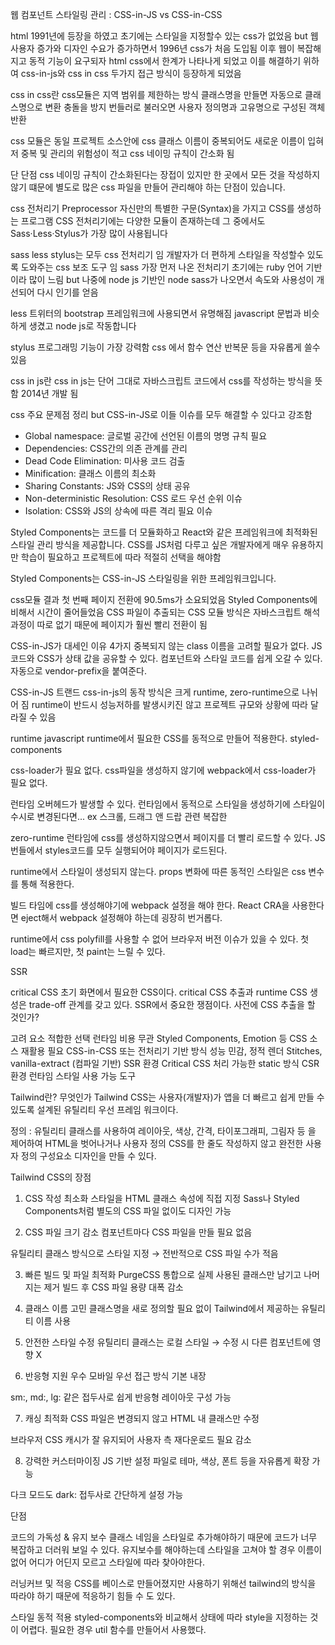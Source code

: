 웹 컴포넌트 스타일링 관리 : CSS-in-JS vs CSS-in-CSS

html 1991년에 등장을 하였고 초기에는 스타일을 지정할수 있는 css가 없었음
but 웹 사용자 증가와 디자인 수요가 증가하면서 
1996년 css가 처음 도입됨 이후 웹이 복잡해지고 동적 기능이 요구되자
html css에서 한계가 나타나게 되었고 
이를 해결하기 위하여 css-in-js와 css in css 두가지 접근 방식이 등장하게 되었음 

css in css란
css모듈은 지역 범위를 제한하는 방식
클래스명을 만들면 자동으로 클래스명으로 변환 충돌을 방지 
번들러로 불러오면 사용자 정의명과 고유명으로 구성된 객체 반환

css 모듈은 동일 프로젝트 소스안에 css 클래스 이름이 중복되어도 새로운 이름이 입혀저 중복 및 관리의 위험성이 적고 css 네이밍 규칙이 간소화 됨

단 단점 
css 네이밍 규칙이 간소화된다는 장접이 있지만
한 곳에서 모든 것을 작성하지 않기 떄문에 별도로 많은 css 파일을 만들어
관리해야 하는 단점이 있습니다.

css 전처리기 Preprocessor
자신만의 특별한 구문(Syntax)을 가지고 CSS를 생성하는 프로그램
CSS 전처리기에는 다양한 모듈이 존재하는데 그 중에서도 Sass·Less·Stylus가 가장 많이 사용됩니다

sass less stylus는 모두 css 전처리기 임
개발자가 더 편하게 스타일을 작성할수 있도록 도와주는 css 보조 도구 임
sass 가장 먼저 나온 전처리기
초기에는 ruby 언어 기반이라 많이 느림 
but 나중에 node js 기반인 node sass가 나오면서 속도와 사용성이 개선되어 다시 인기를 얻음

less
트위터의 bootstrap 프레임워크에 사용되면서 유명해짐
javascript 문법과 비슷하게 생겼고 node js로 작동합니다

stylus
프로그래밍 기능이 가장 강력함
css 에서 함수 연산 반복문 등을 자유롭게 쓸수 있음

css in js란
css in js는 단어 그대로 자바스크립트 코드에서 css를 작성하는 방식을 뜻함
2014년 개발 됨

css 주요 문제점 정리 but CSS-in-JS로 이들 이슈를 모두 해결할 수 있다고 강조함
- Global namespace: 글로벌 공간에 선언된 이름의 명명 규칙 필요
- Dependencies: CSS간의 의존 관계를 관리
- Dead Code Elimination: 미사용 코드 검출
- Minification: 클래스 이름의 최소화
- Sharing Constants: JS와 CSS의 상태 공유
- Non-deterministic Resolution: CSS 로드 우선 순위 이슈
- Isolation: CSS와 JS의 상속에 따른 격리 필요 이슈

Styled Components는 코드를 더 모듈화하고 
React와 같은 프레임워크에 최적화된 스타일 관리 방식을 제공합니다. 
CSS를 JS처럼 다루고 싶은 개발자에게 매우 유용하지만 
학습이 필요하고 프로젝트에 따라 적절히 선택을 해야함

Styled Components는 CSS-in-JS 스타일링을 위한 프레임워크입니다. 

css모듈 결과 첫 번째 페이지 전환에 90.5ms가 소요되었음
Styled Components에 비해서 시간이 줄어들었음 
CSS 파일이 추출되는 CSS 모듈 방식은 자바스크립트 해석 과정이 따로 
없기 때문에 페이지가 훨씬 빨리 전환이 됨

CSS-in-JS가 대세인 이유 4가지
중복되지 않는 class 이름을 고려할 필요가 없다.
JS 코드와 CSS가 상태 값을 공유할 수 있다.
컴포넌트와 스타일 코드를 쉽게 오갈 수 있다.
자동으로 vendor-prefix을 붙여준다.

CSS-in-JS 트랜드
css-in-js의 동작 방식은 크게 runtime, zero-runtime으로 나뉘어 짐
runtime이 반드시 성능저하를 발생시키진 않고 프로젝트 규모와 상황에 따라 달라질 수 있음

runtime
javascript runtime에서 필요한 CSS를 동적으로 만들어 적용한다.
styled-components

css-loader가 필요 없다.
css파일을 생성하지 않기에 webpack에서 css-loader가 필요 없다.

런타임 오버헤드가 발생할 수 있다.
런타임에서 동적으로 스타일을 생성하기에 스타일이 수시로 변경된다면...
ex 스크롤, 드래그 앤 드랍 관련 복잡한 

zero-runtime
런타임에 css를 생성하지않으면서 페이지를 더 빨리 로드할 수 있다.
JS 번들에서 styles코드를 모두 실행되어야 페이지가 로드된다.

runtime에서 스타일이 생성되지 않는다.
props 변화에 따른 동적인 스타일은 css 변수를 통해 적용한다.


빌드 타임에 css를 생성해야기에 webpack 설정을 해야 한다.
React CRA을 사용한다면 eject해서 webpack 설정해야 하는데 굉장히 번거롭다.

runtime에서 css polyfill를 사용할 수 없어 브라우저 버전 이슈가 있을 수 있다. 첫 load는 빠르지만, 첫 paint는 느릴 수 있다.

SSR

critical CSS
초기 화면에서 필요한 CSS이다.
critical CSS 추출과 runtime CSS 생성은 trade-off 관계를 갖고 있다.
SSR에서 중요한 쟁점이다. 사전에 CSS 추출을 할 것인가?

고려 요소	적합한 선택
런타임 비용 무관	Styled Components, Emotion 등
CSS 소스 재활용 필요	CSS-in-CSS 또는 전처리기 기반 방식
성능 민감, 정적 렌더	Stitches, vanilla-extract (컴파일 기반)
SSR 환경	Critical CSS 처리 가능한 static 방식
CSR 환경	런타임 스타일 사용 가능 도구

Tailwind란? 무엇인가
Tailwind CSS는 사용자(개발자)가 앱을 더 빠르고 쉽게 만들 수 있도록 설계된 유틸리티 우선 프레임 워크이다.


정의 :
유틸리티 클래스를 사용하여 레이아웃, 색상, 간격, 타이포그래피, 그림자 등 을 제어하여 HTML을 벗어나거나 사용자 정의 CSS를 한 줄도 작성하지 않고 완전한 사용자 정의 구성요소 디자인을 만들 수 있다.

Tailwind CSS의 장점
1. CSS 작성 최소화
스타일을 HTML 클래스 속성에 직접 지정
Sass나 Styled Components처럼 별도의 CSS 파일 없이도 디자인 가능

2. CSS 파일 크기 감소
컴포넌트마다 CSS 파일을 만들 필요 없음

유틸리티 클래스 방식으로 스타일 지정 → 전반적으로 CSS 파일 수가 적음

3. 빠른 빌드 및 파일 최적화
PurgeCSS 통합으로 실제 사용된 클래스만 남기고 나머지는 제거
빌드 후 CSS 파일 용량 대폭 감소

4. 클래스 이름 고민 
클래스명을 새로 정의할 필요 없이 Tailwind에서 제공하는 유틸리티 이름 사용

5. 안전한 스타일 수정
유틸리티 클래스는 로컬 스타일 → 수정 시 다른 컴포넌트에 영향 X

6. 반응형 지원 우수
모바일 우선 접근 방식 기본 내장

sm:, md:, lg: 같은 접두사로 쉽게 반응형 레이아웃 구성 가능

7. 캐싱 최적화
CSS 파일은 변경되지 않고 HTML 내 클래스만 수정

브라우저 CSS 캐시가 잘 유지되어 사용자 측 재다운로드 필요 감소

8. 강력한 커스터마이징
JS 기반 설정 파일로 테마, 색상, 폰트 등을 자유롭게 확장 가능

다크 모드도 dark: 접두사로 간단하게 설정 가능

단점

코드의 가독성 & 유지 보수
클래스 네임을 스타일로 추가해야하기 때문에 코드가 너무 복잡하고 더러워 보일 수 있다.
유지보수를 해야하는데 스타일을 고쳐야 할 경우 이름이 없어 어디가 어딘지 모르고 스타일에 따라 찾아야한다.

러닝커브 및 적응
CSS를 베이스로 만들어졌지만 사용하기 위해선 tailwind의 방식을 따라야 하기 때문에 적응하기 힘들 수 도 있다.

스타일 동적 적용
styled-components와 비교해서 상태에 따라 style을 지정하는 것이 어렵다.
필요한 경우 util 함수를 만들어서 사용했다.

